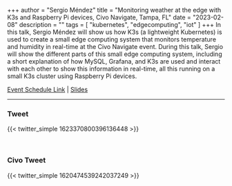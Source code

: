 +++
author = "Sergio Méndez"
title = "Monitoring weather at the edge with K3s and Raspberry Pi devices, Civo Navigate, Tampa, FL"
date = "2023-02-08"
description = ""
tags = [
    "kubernetes",
    "edgecomputing",
    "iot"
]
+++
In this talk, Sergio Méndez will show us how K3s (a lightweight Kubernetes) is used to create a small edge computing system that monitors temperature and humidity in real-time at the Civo Navigate event. During this talk, Sergio will show the different parts of this small edge computing system, including a short explanation of how MySQL, Grafana, and K3s are used and interact with each other to show this information in real-time, all this running on a small K3s cluster using Raspberry Pi devices.

[Event Schedule Link](https://www.civo.com/navigate/schedule) | 
[Slides](https://b.link/K3sWeatherCivoNavigate2023)
<!--more-->
---

### Tweet

{{< twitter_simple 1623370800396136448 >}}

<br>

### Civo Tweet

{{< twitter_simple 1620474539242037249 >}}

<br>